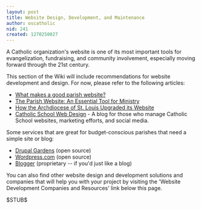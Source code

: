 ```yaml
---
layout: post
title: Website Design, Development, and Maintenance
author: oscatholic
nid: 241
created: 1270250027
---
```

<p>A Catholic organization's website is one of its most important tools for evangelization, fundraising, and community involvement, especially moving forward through the 21st century.</p>
<p>This section of the Wiki will include recommendations for website development and design. For now, please refer to the following articles:</p>
<ul>
<li><a href="/blog/oscatholic/what-makes-good-parish-website">What makes a good parish website?</a></li>
<li><a href="/blog/carson-weber/parish-website">The Parish Website: An Essential Tool for Ministry</a></li>
<li><a href="/blog/oscatholic/archdiocese-saint-louis-upgraded-website">How the Archdiocese of St. Louis Upgraded its Website</a></li>
<li><a href="http://catholicschoolwebdesign.com/">Catholic School Web Design</a> - A blog for those who manage Catholic School websites, marketing efforts, and social media.</li>
</ul>
<p>Some services that are great for budget-conscious parishes that need a simple site or blog:</p>
<ul>
<li><a href="http://www.drupalgardens.com/">Drupal Gardens</a>&nbsp;(open source)</li>
<li><a href="http://wordpress.com/">Wordpress.com</a>&nbsp;(open source)</li>
<li><a href="http://www.blogger.com/">Blogger</a> (proprietary -- if you'd just like a blog)</li>
</ul>
<p>You can also find other website design and development solutions and companies that will help you with your project by visiting the 'Website Development Companies and Resources' link below this page.</p>
<p>$STUB$</p>
